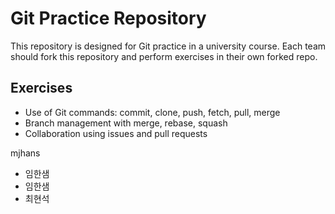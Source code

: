 # Git Practice Repository

This repository is designed for Git practice in a university course.
Each team should fork this repository and perform exercises in their own forked repo.

## Exercises

- Use of Git commands: commit, clone, push, fetch, pull, merge
- Branch management with merge, rebase, squash
- Collaboration using issues and pull requests


mjhans
- 임한샘
- 임한샘
- 최현석
